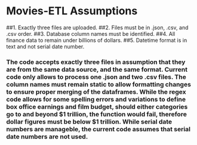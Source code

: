 # Movies-ETL Assumptions
##1. Exactly three files are uploaded.
##2. Files must be in .json, .csv, and .csv order.
##3. Database column names must be identified.
##4. All finance data to remain under billions of dollars.
##5. Datetime format is in text and not serial date number.
### The code accepts exactly three files in assumption that they are from the same data source, and the same format. Current code only allows to process one .json and two .csv files. The column names must remain static to allow formatting changes to ensure proper merging of the dataframes. While the regex code allows for some spelling errors and variations to define box office earnings and film budget, should either categories go to and beyond $1 trillion, the function would fail, therefore dollar figures must be below $1 trillion.  While serial date numbers are manageble, the current code assumes that serial date numbers are not used.